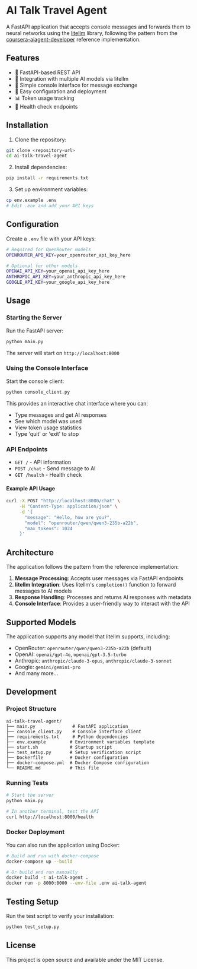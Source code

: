 # AI Talk Travel Agent

A FastAPI application that accepts console messages and forwards them to neural networks using the [litellm](https://github.com/BerriAI/litellm) library, following the pattern from the [coursera-aiagent-developer](https://github.com/GenyNN/coursera-aiagent-developer/blob/main/shared/game/core.py) reference implementation.

## Features

- 🚀 FastAPI-based REST API
- 🤖 Integration with multiple AI models via litellm
- 💬 Simple console interface for message exchange
- 🔧 Easy configuration and deployment
- 📊 Token usage tracking
- 🏥 Health check endpoints

## Installation

1. Clone the repository:
```bash
git clone <repository-url>
cd ai-talk-travel-agent
```

2. Install dependencies:
```bash
pip install -r requirements.txt
```

3. Set up environment variables:
```bash
cp env.example .env
# Edit .env and add your API keys
```

## Configuration

Create a `.env` file with your API keys:

```bash
# Required for OpenRouter models
OPENROUTER_API_KEY=your_openrouter_api_key_here

# Optional for other models
OPENAI_API_KEY=your_openai_api_key_here
ANTHROPIC_API_KEY=your_anthropic_api_key_here
GOOGLE_API_KEY=your_google_api_key_here
```

## Usage

### Starting the Server

Run the FastAPI server:

```bash
python main.py
```

The server will start on `http://localhost:8000`

### Using the Console Interface

Start the console client:

```bash
python console_client.py
```

This provides an interactive chat interface where you can:
- Type messages and get AI responses
- See which model was used
- View token usage statistics
- Type 'quit' or 'exit' to stop

### API Endpoints

- `GET /` - API information
- `POST /chat` - Send message to AI
- `GET /health` - Health check

#### Example API Usage

```bash
curl -X POST "http://localhost:8000/chat" \
     -H "Content-Type: application/json" \
     -d '{
       "message": "Hello, how are you?",
       "model": "openrouter/qwen/qwen3-235b-a22b",
       "max_tokens": 1024
     }'
```

## Architecture

The application follows the pattern from the reference implementation:

1. **Message Processing**: Accepts user messages via FastAPI endpoints
2. **litellm Integration**: Uses litellm's `completion()` function to forward messages to AI models
3. **Response Handling**: Processes and returns AI responses with metadata
4. **Console Interface**: Provides a user-friendly way to interact with the API

## Supported Models

The application supports any model that litellm supports, including:

- OpenRouter: `openrouter/qwen/qwen3-235b-a22b` (default)
- OpenAI: `openai/gpt-4o`, `openai/gpt-3.5-turbo`
- Anthropic: `anthropic/claude-3-opus`, `anthropic/claude-3-sonnet`
- Google: `gemini/gemini-pro`
- And many more...

## Development

### Project Structure

```
ai-talk-travel-agent/
├── main.py              # FastAPI application
├── console_client.py    # Console interface client
├── requirements.txt     # Python dependencies
├── env.example         # Environment variables template
├── start.sh            # Startup script
├── test_setup.py       # Setup verification script
├── Dockerfile          # Docker configuration
├── docker-compose.yml  # Docker Compose configuration
└── README.md           # This file
```

### Running Tests

```bash
# Start the server
python main.py

# In another terminal, test the API
curl http://localhost:8000/health
```

### Docker Deployment

You can also run the application using Docker:

```bash
# Build and run with docker-compose
docker-compose up --build

# Or build and run manually
docker build -t ai-talk-agent .
docker run -p 8000:8000 --env-file .env ai-talk-agent
```

## Testing Setup

Run the test script to verify your installation:

```bash
python test_setup.py
```

## License

This project is open source and available under the MIT License.
